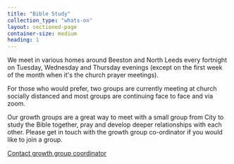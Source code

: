 ```yaml
---
title: "Bible Study"
collection_type: "whats-on"
layout: sectioned-page
container-size: medium
heading: 1
---
```


We meet in various homes around Beeston and North Leeds every fortnight on Tuesday, Wednesday and Thursday evenings (except on the first week of the month when it's the church prayer meetings). 

For those who would prefer, two groups are currently meeting at church socially distanced and most groups are continuing face to face and via zoom.

Our growth groups are a great way to meet with a small group from City to study the Bible together, pray and develop deeper relationships with each other. Please get in touch with the growth group co-ordinator if you would like to join a group.

<div class="text-center">
  <a class="button accent-button" href="">Contact growth group coordinator</a>
</div>
